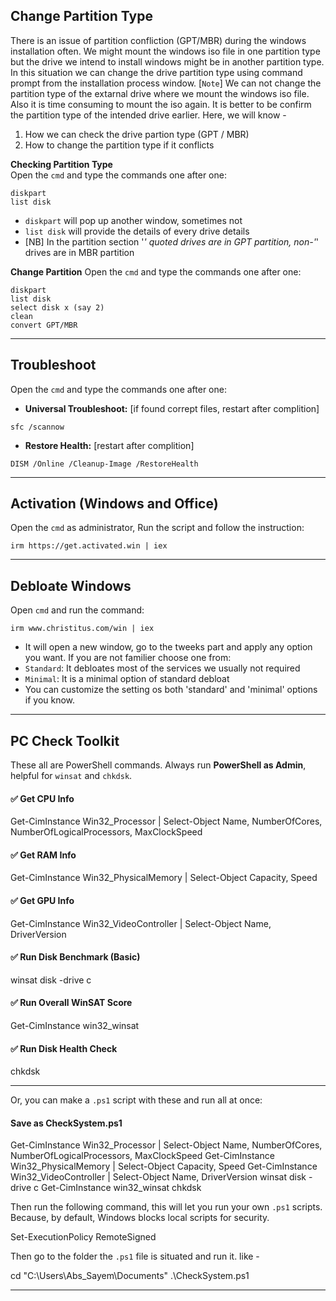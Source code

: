 ## **Change Partition Type**
There is an issue of partition confliction (GPT/MBR) during the windows installation often. We might mount the windows iso file in one partition type but the drive we intend to install windows might be in another partition type. In this situation we can change the drive partition type using command prompt from the installation process window. [`Note`] We can not change the partition type of the extarnal drive where we mount the windows iso file. Also it is time consuming to mount the iso again. It is better to be confirm the partition type of the intended drive earlier. Here, we will know - <br>
1. How we can check the drive partion type (GPT / MBR) <br>
2. How to change the partition type if it conflicts

**Checking Partition Type**<br>
Open the `cmd` and type the commands one after one: 
```
diskpart 
list disk
```
* `diskpart` will pop up another window, sometimes not
* `list disk` will provide the details of every drive details
* [NB] In the partition section '*' quoted drives are in GPT partition, non-'*' drives are in MBR partition

**Change Partition**
Open the `cmd` and type the commands one after one:
```
diskpart
list disk
select disk x (say 2) 
clean
convert GPT/MBR
```
---

## **Troubleshoot**
Open the `cmd` and type the commands one after one:
* **Universal Troubleshoot:** [if found corrept files, restart after complition]
```
sfc /scannow
```
* **Restore Health:** [restart after complition]
```
DISM /Online /Cleanup-Image /RestoreHealth
```
---

## **Activation (Windows and Office)**
Open the `cmd` as administrator, Run the script and follow the instruction:
```
irm https://get.activated.win | iex
```
---

## **Debloate Windows**
Open `cmd` and run the command:
```
irm www.christitus.com/win | iex
```
* It will open a new window, go to the tweeks part and apply any option you want. If you are not familier choose one from:
* `Standard`: It debloates most of the services we usually not required
* `Minimal`: It is a minimal option of standard debloat
* You can customize the setting os both 'standard' and 'minimal' options if you know.

---

## **PC Check Toolkit**
These all are PowerShell commands. Always run **PowerShell as Admin**, helpful for `winsat` and `chkdsk`.

#### ✅ Get CPU Info

Get-CimInstance Win32_Processor | Select-Object Name, NumberOfCores, NumberOfLogicalProcessors, MaxClockSpeed

#### ✅ Get RAM Info

Get-CimInstance Win32_PhysicalMemory | Select-Object Capacity, Speed

#### ✅ Get GPU Info

Get-CimInstance Win32_VideoController | Select-Object Name, DriverVersion

#### ✅ Run Disk Benchmark (Basic)

winsat disk -drive c

#### ✅ Run Overall WinSAT Score

Get-CimInstance win32_winsat

#### ✅ Run Disk Health Check

chkdsk

---

Or, you can make a `.ps1` script with these and run all at once:

#### Save as CheckSystem.ps1

Get-CimInstance Win32_Processor | Select-Object Name, NumberOfCores, NumberOfLogicalProcessors, MaxClockSpeed
Get-CimInstance Win32_PhysicalMemory | Select-Object Capacity, Speed
Get-CimInstance Win32_VideoController | Select-Object Name, DriverVersion
winsat disk -drive c
Get-CimInstance win32_winsat
chkdsk

Then run the following command, this will let you run your own `.ps1` scripts. Because, by default, Windows blocks local scripts for security.

Set-ExecutionPolicy RemoteSigned

Then go to the folder the `.ps1` file is situated and run it. like -

cd "C:\Users\Abs_Sayem\Documents"
.\CheckSystem.ps1

---